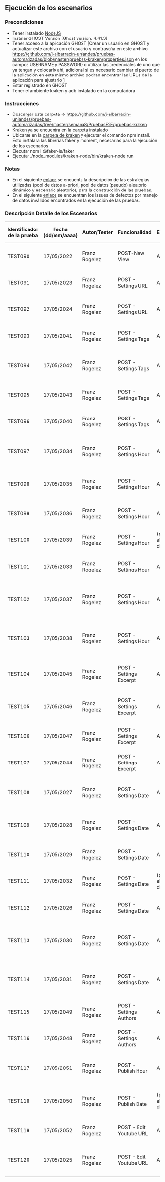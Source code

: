 ## Ejecución de los escenarios

### Precondiciones
*  Tener instalado [NodeJS](https://nodejs.org/es/)
*  Instalar GHOST Versión [Ghost version: 4.41.3]
*  Tener acceso a la aplicación GHOST [Crear un usuario en GHOST y actualizar este archivo con el usuario y contraseña en este archivo https://github.com/j-albarracin-uniandes/pruebas-automatizadas/blob/master/pruebas-kraken/properties.json en los campos USERNAME y PASSWORD o utilizar las credenciales de uno que ya tengan y colocarlo ahi, adicional si es necesario cambiar el puerto de la aplicación en este mismo archivo podran encontrar las URL's de la aplicación para ajustarlo ]
*  Estar registrado en GHOST
*  Tener el ambiente kraken y adb instalado en la computadora

### Instrucciones
*  Descargar esta carpeta -> https://github.com/j-albarracin-uniandes/pruebas-automatizadas/tree/master/semana8/PruebasE2E/pruebas-kraken
*  Kraken ya se encuentra en la carpeta instalado
*  Ubicarse en la [carpeta de kraken](https://github.com/j-albarracin-uniandes/pruebas-automatizadas/tree/master/semana8/PruebasE2E/pruebas-kraken) y ejecutar el comando npm install. Esto instalara las librerias faker y moment, necesarias para la ejecución de los escenarios
*  Ejecutar npm i @faker-js/faker
*  Ejecutar ./node_modules/kraken-node/bin/kraken-node run

### Notas

* En el siguiente [enlace](https://github.com/j-albarracin-uniandes/pruebas-automatizadas/wiki/semana7) se encuenta la descripción de las estrategias utilizadas (pool de datos a-priori, pool de datos (pseudo) aleatorio dinámico y escenario aleatorio), para la construcción de las pruebas.
* En el siguiente [enlace](https://github.com/j-albarracin-uniandes/pruebas-automatizadas/issues) se encuentran los issues de defectos por manejo de datos inválidos encontrados en la ejecución de las pruebas.

### Descripción Detalle de los Escenarios

| Identificador de la prueba | Fecha  (dd/mm/aaaa) | Autor/Tester  | Funcionalidad           | Escenario                   | Tipo de escenario | Nombre del escenario                                           | Resultado Esperado       | URL de la Prueba                                                                                                                      |
|----------------------------|---------------------|---------------|-------------------------|-----------------------------|-------------------|----------------------------------------------------------------|--------------------------|---------------------------------------------------------------------------------------------------------------------------------------|
| TEST090                    | 17/05/2022          | Franz Rogelez | POST-New View           | Aleatorio                   | Positivo          | Crear vista con diferentes datos                               | Vista Creada             | [TEST090](https://github.com/j-albarracin-uniandes/pruebas-automatizadas/blob/master/semana8/PruebasE2E/pruebas-kraken/features/TEST090.feature) |
| TEST091                    | 17/05/2023          | Franz Rogelez | POST - Settings URL     | Aleatorio                   | Positivo          | Crear post ingresando una URL especifica                       | Post Creado              | [TEST091](https://github.com/j-albarracin-uniandes/pruebas-automatizadas/blob/master/semana8/PruebasE2E/pruebas-kraken/features/TEST091.feature) |
| TEST092                    | 17/05/2024          | Franz Rogelez | POST - Settings URL     | A-priori                    | Positivo          | Crear post ingresando una URL especifica                       | Post Creado              | [TEST092](https://github.com/j-albarracin-uniandes/pruebas-automatizadas/blob/master/semana8/PruebasE2E/pruebas-kraken/features/TEST092.feature) |
| TEST093                    | 17/05/2041          | Franz Rogelez | POST - Settings Tags    | Aleatorio                   | Positivo          | Agregar al post un numero en el campo TAG                      | Post Creado              | [TEST093](https://github.com/j-albarracin-uniandes/pruebas-automatizadas/blob/master/semana8/PruebasE2E/pruebas-kraken/features/TEST093.feature) |
| TEST094                    | 17/05/2042          | Franz Rogelez | POST - Settings Tags    | Aleatorio                   | Positivo          | Agregar al post un texto alfanúmerico en el campo TAG          | Post Creado              | [TEST094](https://github.com/j-albarracin-uniandes/pruebas-automatizadas/blob/master/semana8/PruebasE2E/pruebas-kraken/features/TEST094.feature) |
| TEST095                    | 17/05/2043          | Franz Rogelez | POST - Settings Tags    | Aleatorio                   | Positivo          | Agregar al post un texto en el campo TAG                       | Post Creado              | [TEST095](https://github.com/j-albarracin-uniandes/pruebas-automatizadas/blob/master/semana8/PruebasE2E/pruebas-kraken/features/TEST095.feature) |
| TEST096                    | 17/05/2040          | Franz Rogelez | POST - Settings Tags    | A-priori                    | Positivo          | Crear post ingresando un TAG nuevo                             | Post Creado              | [TEST096](https://github.com/j-albarracin-uniandes/pruebas-automatizadas/blob/master/semana8/PruebasE2E/pruebas-kraken/features/TEST096.feature) |
| TEST097                    | 17/05/2034          | Franz Rogelez | POST - Settings Hour    | Aleatorio                   | Negativo          | Agregar al post un numero en el campo HORA                     | Error al crear el post   | [TEST097](https://github.com/j-albarracin-uniandes/pruebas-automatizadas/blob/master/semana8/PruebasE2E/pruebas-kraken/features/TEST097.feature) |
| TEST098                    | 17/05/2035          | Franz Rogelez | POST - Settings Hour    | Aleatorio                   | Negativo          | Agregar al post un texto alfanúmerico en el campo HORA         | Error al crear el post   | [TEST098](https://github.com/j-albarracin-uniandes/pruebas-automatizadas/blob/master/semana8/PruebasE2E/pruebas-kraken/features/TEST098.feature) |
| TEST099                    | 17/05/2036          | Franz Rogelez | POST - Settings Hour    | Aleatorio                   | Negativo          | Agregar al post un texto en el campo HORA                      | Error al crear el post   | [TEST099](https://github.com/j-albarracin-uniandes/pruebas-automatizadas/blob/master/semana8/PruebasE2E/pruebas-kraken/features/TEST099.feature) |
| TEST100                    | 17/05/2039          | Franz Rogelez | POST - Settings Hour    | (pseudo) aleatorio dinámico | Negativo          | Crear post ingresando una HORA especifica                      | Error al crear el post   | [TEST100](https://github.com/j-albarracin-uniandes/pruebas-automatizadas/blob/master/semana8/PruebasE2E/pruebas-kraken/features/TEST100.feature) |
| TEST101                    | 17/05/2033          | Franz Rogelez | POST - Settings Hour    | A-priori                    | Positivo          | Crear post ingresando una HORA especifica                      | Post Creado              | [TEST101](https://github.com/j-albarracin-uniandes/pruebas-automatizadas/blob/master/semana8/PruebasE2E/pruebas-kraken/features/TEST101.feature) |
| TEST102                    | 17/05/2037          | Franz Rogelez | POST - Settings Hour    | A-priori                    | Negativo          | Agregar un valor de limite de frontera en el campo HORA        | Error al crear el post   | [TEST102](https://github.com/j-albarracin-uniandes/pruebas-automatizadas/blob/master/semana8/PruebasE2E/pruebas-kraken/features/TEST102.feature) |
| TEST103                    | 17/05/2038          | Franz Rogelez | POST - Settings Hour    | A-priori                    | Negativo          | Agregar un valor de limite de frontera en el campo HORA        | Error al crear el post   | [TEST103](https://github.com/j-albarracin-uniandes/pruebas-automatizadas/blob/master/semana8/PruebasE2E/pruebas-kraken/features/TEST103.feature) |
| TEST104                    | 17/05/2045          | Franz Rogelez | POST - Settings Excerpt | Aleatorio                   | Positivo          | Agregar al post un numero en el campo Excerpt                  | Post Creado              | [TEST104](https://github.com/j-albarracin-uniandes/pruebas-automatizadas/blob/master/semana8/PruebasE2E/pruebas-kraken/features/TEST104.feature) |
| TEST105                    | 17/05/2046          | Franz Rogelez | POST - Settings Excerpt | Aleatorio                   | Positivo          | Agregar al post un texto alfanúmerico en el campo Excerpt      | Post Creado              | [TEST105](https://github.com/j-albarracin-uniandes/pruebas-automatizadas/blob/master/semana8/PruebasE2E/pruebas-kraken/features/TEST105.feature) |
| TEST106                    | 17/05/2047          | Franz Rogelez | POST - Settings Excerpt | Aleatorio                   | Positivo          | Agregar al post un texto en el campo Excerpt                   | Post Creado              | [TEST106](https://github.com/j-albarracin-uniandes/pruebas-automatizadas/blob/master/semana8/PruebasE2E/pruebas-kraken/features/TEST106.feature) |
| TEST107                    | 17/05/2044          | Franz Rogelez | POST - Settings Excerpt | A-priori                    | Positivo          | Crear post ingresando un Excerpt nuevo                         | Post Creado              | [TEST107](https://github.com/j-albarracin-uniandes/pruebas-automatizadas/blob/master/semana8/PruebasE2E/pruebas-kraken/features/TEST107.feature) |
| TEST108                    | 17/05/2027          | Franz Rogelez | POST - Settings Date    | Aleatorio                   | Negativo          | Agregar al post un numero en el campo FECHA                    | Error al crear el post   | [TEST108](https://github.com/j-albarracin-uniandes/pruebas-automatizadas/blob/master/semana8/PruebasE2E/pruebas-kraken/features/TEST108.feature) |
| TEST109                    | 17/05/2028          | Franz Rogelez | POST - Settings Date    | Aleatorio                   | Negativo          | Agregar al post un texto alfanúmerico en el campo FECHA        | Error al crear el post   | [TEST109](https://github.com/j-albarracin-uniandes/pruebas-automatizadas/blob/master/semana8/PruebasE2E/pruebas-kraken/features/TEST109.feature) |
| TEST110                    | 17/05/2029          | Franz Rogelez | POST - Settings Date    | Aleatorio                   | Negativo          | Agregar al post un texto en el campo FECHA                     | Error al crear el post   | [TEST110](https://github.com/j-albarracin-uniandes/pruebas-automatizadas/blob/master/semana8/PruebasE2E/pruebas-kraken/features/TEST110.feature) |
| TEST111                    | 17/05/2032          | Franz Rogelez | POST - Settings Date    | (pseudo) aleatorio dinámico | Negativo          | Crear post ingresando una FECHA especifica                     | Error al crear el post   | [TEST111](https://github.com/j-albarracin-uniandes/pruebas-automatizadas/blob/master/semana8/PruebasE2E/pruebas-kraken/features/TEST111.feature) |
| TEST112                    | 17/05/2026          | Franz Rogelez | POST - Settings Date    | A-priori                    | Positivo          | Crear post ingresando una FECHA especifica                     | Post Creado              | [TEST112](https://github.com/j-albarracin-uniandes/pruebas-automatizadas/blob/master/semana8/PruebasE2E/pruebas-kraken/features/TEST112.feature) |
| TEST113                    | 17/05/2030          | Franz Rogelez | POST - Settings Date    | A-priori                    | Negativo          | Agregar un valor de limite de frontera en el campo FECHA       | Error al crear el post   | [TEST113](https://github.com/j-albarracin-uniandes/pruebas-automatizadas/blob/master/semana8/PruebasE2E/pruebas-kraken/features/TEST113.feature) |
| TEST114                    | 17/05/2031          | Franz Rogelez | POST - Settings Date    | A-priori                    | Negativo          | Agregar un valor de limite de frontera en el campo FECHA       | Error al crear el post   | [TEST114](https://github.com/j-albarracin-uniandes/pruebas-automatizadas/blob/master/semana8/PruebasE2E/pruebas-kraken/features/TEST114.feature) |
| TEST115                    | 17/05/2049          | Franz Rogelez | POST - Settings Authors | Aleatorio                   | Negativo          | Agregar al post un texto en el campo Authors                   | Error "No results found" | [TEST115](https://github.com/j-albarracin-uniandes/pruebas-automatizadas/blob/master/semana8/PruebasE2E/pruebas-kraken/features/TEST115.feature) |
| TEST116                    | 17/05/2048          | Franz Rogelez | POST - Settings Authors | A-priori                    | Positivo          | Agregar al post un texto en el campo Authors                   | Post Creado              | [TEST116](https://github.com/j-albarracin-uniandes/pruebas-automatizadas/blob/master/semana8/PruebasE2E/pruebas-kraken/features/TEST116.feature) |
| TEST117                    | 17/05/2051          | Franz Rogelez | POST - Publish Hour     | Aleatorio                   | Negativo          | Agregar al post un texto alfanúmerico en el campo HORA         | Error al crear el post   | [TEST117](https://github.com/j-albarracin-uniandes/pruebas-automatizadas/blob/master/semana8/PruebasE2E/pruebas-kraken/features/TEST117.feature) |
| TEST118                    | 17/05/2050          | Franz Rogelez | POST - Publish Date     | (pseudo) aleatorio dinámico | Negativo          | Agregar al post un texto alfanúmerico en el campo FECHA        | Error al crear el post   | [TEST118](https://github.com/j-albarracin-uniandes/pruebas-automatizadas/blob/master/semana8/PruebasE2E/pruebas-kraken/features/TEST118.feature) |
| TEST119                    | 17/05/2052          | Franz Rogelez | POST - Edit Youtube URL | A-priori                    | Positivo          | Agregar al post un URL en el campo  Youtube URL                | Post Creado              | [TEST119](https://github.com/j-albarracin-uniandes/pruebas-automatizadas/blob/master/semana8/PruebasE2E/pruebas-kraken/features/TEST119.feature) |
| TEST120                    | 17/05/2025          | Franz Rogelez | POST - Edit Youtube URL | Aleatorio                   | Negativo          | Agregar al post un texto alfanúmerico en el campo  Youtube URL | Error al crear el post   | [TEST120](https://github.com/j-albarracin-uniandes/pruebas-automatizadas/blob/master/semana8/PruebasE2E/pruebas-kraken/features/TEST120.feature) |
